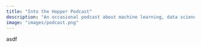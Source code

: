 ```yaml
---
title: "Into the Hopper Podcast"
description: "An occasional podcast about machine learning, data science, software engineering, and more."
image: "images/podcast.png"
---
```


asdf